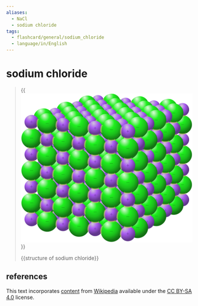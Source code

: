```yaml
---
aliases:
  - NaCl
  - sodium chloride
tags:
  - flashcard/general/sodium_chloride
  - language/in/English
---
```


# sodium chloride

> {{![structure of sodium chloride](../archives/Wikimedia%20Commons/NaCl%20bonds.svg)}}
>
> {{structure of sodium chloride}}

## references

This text incorporates [content](https://en.wikipedia.org/wiki/sodium_chloride) from [Wikipedia](Wikipedia.md) available under the [CC BY-SA 4.0](https://creativecommons.org/licenses/by-sa/4.0/) license.
